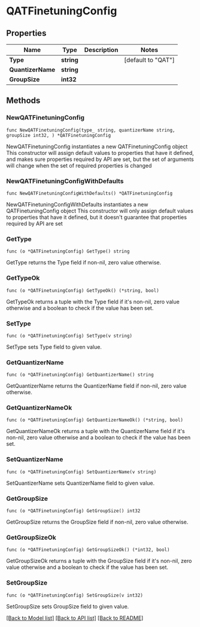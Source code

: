 # QATFinetuningConfig

## Properties

Name | Type | Description | Notes
------------ | ------------- | ------------- | -------------
**Type** | **string** |  | [default to "QAT"]
**QuantizerName** | **string** |  | 
**GroupSize** | **int32** |  | 

## Methods

### NewQATFinetuningConfig

`func NewQATFinetuningConfig(type_ string, quantizerName string, groupSize int32, ) *QATFinetuningConfig`

NewQATFinetuningConfig instantiates a new QATFinetuningConfig object
This constructor will assign default values to properties that have it defined,
and makes sure properties required by API are set, but the set of arguments
will change when the set of required properties is changed

### NewQATFinetuningConfigWithDefaults

`func NewQATFinetuningConfigWithDefaults() *QATFinetuningConfig`

NewQATFinetuningConfigWithDefaults instantiates a new QATFinetuningConfig object
This constructor will only assign default values to properties that have it defined,
but it doesn't guarantee that properties required by API are set

### GetType

`func (o *QATFinetuningConfig) GetType() string`

GetType returns the Type field if non-nil, zero value otherwise.

### GetTypeOk

`func (o *QATFinetuningConfig) GetTypeOk() (*string, bool)`

GetTypeOk returns a tuple with the Type field if it's non-nil, zero value otherwise
and a boolean to check if the value has been set.

### SetType

`func (o *QATFinetuningConfig) SetType(v string)`

SetType sets Type field to given value.


### GetQuantizerName

`func (o *QATFinetuningConfig) GetQuantizerName() string`

GetQuantizerName returns the QuantizerName field if non-nil, zero value otherwise.

### GetQuantizerNameOk

`func (o *QATFinetuningConfig) GetQuantizerNameOk() (*string, bool)`

GetQuantizerNameOk returns a tuple with the QuantizerName field if it's non-nil, zero value otherwise
and a boolean to check if the value has been set.

### SetQuantizerName

`func (o *QATFinetuningConfig) SetQuantizerName(v string)`

SetQuantizerName sets QuantizerName field to given value.


### GetGroupSize

`func (o *QATFinetuningConfig) GetGroupSize() int32`

GetGroupSize returns the GroupSize field if non-nil, zero value otherwise.

### GetGroupSizeOk

`func (o *QATFinetuningConfig) GetGroupSizeOk() (*int32, bool)`

GetGroupSizeOk returns a tuple with the GroupSize field if it's non-nil, zero value otherwise
and a boolean to check if the value has been set.

### SetGroupSize

`func (o *QATFinetuningConfig) SetGroupSize(v int32)`

SetGroupSize sets GroupSize field to given value.



[[Back to Model list]](../README.md#documentation-for-models) [[Back to API list]](../README.md#documentation-for-api-endpoints) [[Back to README]](../README.md)


